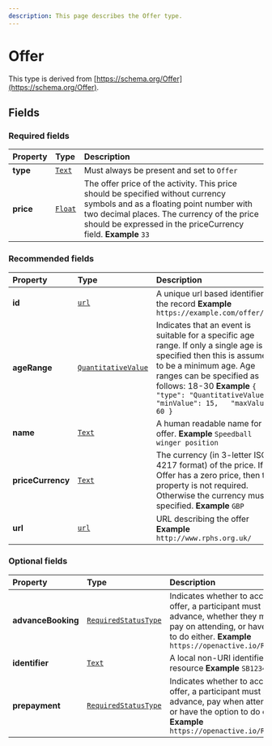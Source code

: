 ```yaml
---
description: This page describes the Offer type.
---
```


# Offer

This type is derived from [https://schema.org/Offer](https://schema.org/Offer).

## **Fields**

### **Required fields**

| Property | Type | Description |
| :--- | :--- | :--- |
| **type** |  [`Text`](https://schema.org/Text) |  Must always be present and set to `Offer` |
| **price** |  [`Float`](https://schema.org/Float) |  The offer price of the activity.  This price should be specified without currency symbols and as a floating point number with two decimal places.  The currency of the price should be expressed in the priceCurrency field.  **Example**  `33` |

### **Recommended fields**

| Property | Type | Description |
| :--- | :--- | :--- |
| **id** |  [`url`](https://schema.org/url) |  A unique url based identifier for the record  **Example**  `https://example.com/offer/1234` |
| **ageRange** |  [`QuantitativeValue`](https://docs.openactive.io/model/types/quantitativevalue) |  Indicates that an event is suitable for a specific age range. If only a single age is specified then this is assumed to be a minimum age. Age ranges can be specified as follows: 18-30  **Example**  `{   "type": "QuantitativeValue",   "minValue": 15,   "maxValue": 60 }` |
| **name** |  [`Text`](https://schema.org/Text) |  A human readable name for the offer.  **Example**  `Speedball winger position` |
| **priceCurrency** |  [`Text`](https://schema.org/Text) |  The currency \(in 3-letter ISO 4217 format\) of the price.  If an Offer has a zero price, then this property is not required. Otherwise the currency must be specified.  **Example**  `GBP` |
| **url** |  [`url`](https://schema.org/url) |  URL describing the offer  **Example**  `http://www.rphs.org.uk/` |

### **Optional fields**

| Property | Type | Description |
| :--- | :--- | :--- |
| **advanceBooking** |  [`RequiredStatusType`](https://openactive.io/RequiredStatusType) |  Indicates whether to accept this offer, a participant must book in advance, whether they must pay on attending, or have option to do either.  **Example**  `https://openactive.io/Required` |
| **identifier** |  [`Text`](https://schema.org/Text) |  A local non-URI identifier for the resource  **Example**  `SB1234` |
| **prepayment** |  [`RequiredStatusType`](https://openactive.io/RequiredStatusType) |  Indicates whether to accept this offer, a participant must pay in advance, pay when attending, or have the option to do either.  **Example**  `https://openactive.io/Required` |

